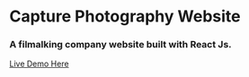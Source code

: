 # Capture Photography Website

### A filmalking company website built with React Js.

[Live Demo Here](https://dahmani01.github.io/capture-react-project/)